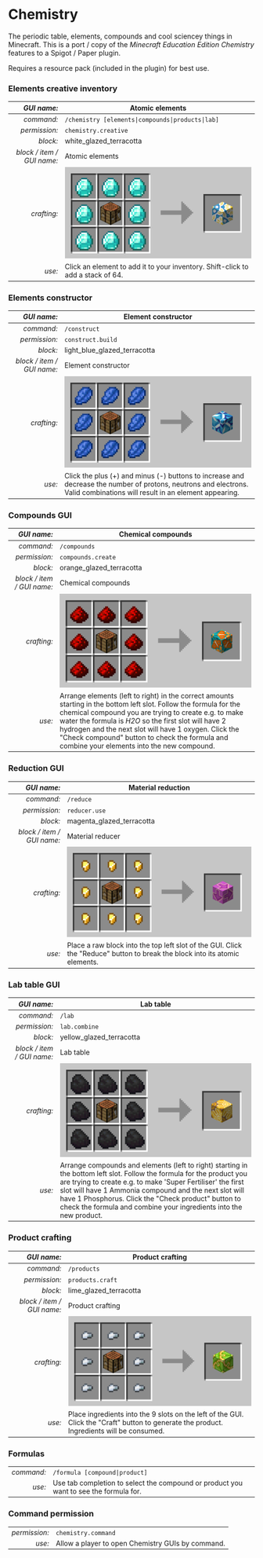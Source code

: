 # Chemistry

The periodic table, elements, compounds and cool sciencey things in Minecraft. This is a port / copy of the _Minecraft Education Edition Chemistry_ features to a Spigot / Paper plugin.

Requires a resource pack (included in the plugin) for best use.

### Elements creative inventory

| _GUI name:_    | Atomic elements |
| -------------: | ------------- |
| _command:_     | `/chemistry [elements\|compounds\|products\|lab]` |
| _permission:_  | `chemistry.creative` |
| _block:_       | white_glazed_terracotta |
| _block / item / GUI name:_ | Atomic elements |
| _crafting:_    | ![Atomic elements](/docs/atomic_elements.png "Atomic elements") |
| _use:_         | Click an element to add it to your inventory. Shift-click to add a stack of 64. |

### Elements constructor

| _GUI name:_    | Element constructor |
| -------------: | ------------- |
| _command:_     | `/construct`  |
| _permission:_  | `construct.build` |
| _block:_       | light_blue_glazed_terracotta |
| _block / item / GUI name:_ | Element constructor |
| _crafting:_    | ![Element constructor](/docs/element_constructor.png "Element constructor") |
| _use:_         | Click the plus (+) and minus (-) buttons to increase and decrease the number of protons, neutrons and electrons. Valid combinations will result in an element appearing. |

### Compounds GUI

| _GUI name:_    | Chemical compounds |
| -------------: | ------------- |
| _command:_     | `/compounds`  |
| _permission:_  | `compounds.create` |
| _block:_       | orange_glazed_terracotta |
| _block / item / GUI name:_ | Chemical compounds |
| _crafting:_    | ![Chemical compounds](/docs/chemical_compounds.png "Chemical compounds") |
| _use:_         | Arrange elements (left to right) in the correct amounts starting in the bottom left slot. Follow the formula for the chemical compound you are trying to create e.g. to make water the formula is _H2O_ so the first slot will have 2 hydrogen and the next slot will have 1 oxygen. Click the "Check compound" button to check the formula and combine your elements into the new compound. |

### Reduction GUI

| _GUI name:_    | Material reduction |
| -------------: | ------------- |
| _command:_     | `/reduce`     |
| _permission:_  | `reducer.use` |
| _block:_       | magenta_glazed_terracotta |
| _block / item / GUI name:_ | Material reducer |
| _crafting:_    | ![Material reducer](/docs/material_reducer.png "Material reducer") |
| _use:_         | Place a raw block into the top left slot of the GUI. Click the "Reduce" button to break the block into its atomic elements. |

### Lab table GUI

| _GUI name:_    | Lab table |
| -------------: | ------------- |
| _command:_     | `/lab`        |
| _permission:_  | `lab.combine` |
| _block:_       | yellow_glazed_terracotta |
| _block / item / GUI name:_ | Lab table |
| _crafting:_    | ![Lab table](/docs/lab_table.png "Lab table") |
| _use:_         | Arrange compounds and elements (left to right) starting in the bottom left slot. Follow the formula for the product you are trying to create e.g. to make 'Super Fertiliser' the first slot will have 1 Ammonia compound and the next slot will have 1 Phosphorus. Click the "Check product" button to check the formula and combine your ingredients into the new product. |

### Product crafting

| _GUI name:_    | Product crafting |
| -------------: | ------------- |
| _command:_     | `/products`   |
| _permission:_  | `products.craft` |
| _block:_       | lime_glazed_terracotta |
| _block / item / GUI name:_ | Product crafting |
| _crafting:_    | ![Product crafting](/docs/product_crafting.png "Product crafting") |
| _use:_         | Place ingredients into the 9 slots on the left of the GUI. Click the "Craft" button to generate the product. Ingredients will be consumed. |

### Formulas

|   |   |
| -------------: | ------------- |
| _command:_     | `/formula [compound\|product]` |
| _use:_         | Use tab completion to select the compound or product you want to see the formula for.

### Command permission

|   |   |
| -------------: | ------------- |
| _permission:_     | `chemistry.command` |
| _use:_         | Allow a player to open Chemistry GUIs by command.
